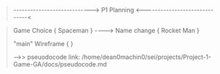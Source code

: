 >----------------------------> P1 Planning <------------------------------<
    
> Game Choice { Spaceman } ----> Name change { Rocket Man }
> 
>
> "main" Wireframe {  }
>
>
>
>-->> pseuodocode link: /home/dean0machin0/sei/projects/Project-1-Game-GA/docs/pseudocode.md